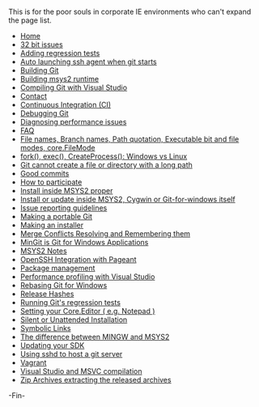 This is for the poor souls in corporate IE environments who can't expand the page list.

* [Home](https://github.com/git-for-windows/git/wiki)
* [32 bit issues](https://github.com/git-for-windows/git/wiki/32-bit-issues)
* [Adding regression tests](https://github.com/git-for-windows/git/wiki/Adding-regression-tests)
* [Auto launching ssh agent when git starts](https://github.com/git-for-windows/git/wiki/Auto-launching-ssh-agent-when-git-starts)
* [Building Git](https://github.com/git-for-windows/git/wiki/Building-Git)
* [Building msys2 runtime](https://github.com/git-for-windows/git/wiki/Building-msys2-runtime)
* [Compiling Git with Visual Studio](https://github.com/git-for-windows/git/wiki/Compiling-Git-with-Visual-Studio)
* [Contact](https://github.com/git-for-windows/git/wiki/Contact)
* [Continuous Integration (CI)](https://github.com/git-for-windows/git/wiki/Continuous-Integration-(CI))
* [Debugging Git](https://github.com/git-for-windows/git/wiki/Debugging-Git)
* [Diagnosing performance issues](https://github.com/git-for-windows/git/wiki/Diagnosing-performance-issues)
* [FAQ](https://github.com/git-for-windows/git/wiki/FAQ)
* [File names, Branch names, Path quotation, Executable bit and file modes, core.FileMode](https://github.com/git-for-windows/git/wiki/File-names,-Branch-names,-Path-quotation,-Executable-bit-and-file-modes,-core.FileMode)
* [fork(), exec(), CreateProcess(): Windows vs Linux](https://github.com/git-for-windows/git/wiki/Windows-vs-Linux-fork()/exec()-semantics)
* [Git cannot create a file or directory with a long path](https://github.com/git-for-windows/git/wiki/Git-cannot-create-a-file-or-directory-with-a-long-path)
* [Good commits](https://github.com/git-for-windows/git/wiki/Good-commits)
* [How to participate](https://github.com/git-for-windows/git/wiki/How-to-participate)
* [Install inside MSYS2 proper](https://github.com/git-for-windows/git/wiki/Install-inside-MSYS2-proper)
* [Install or update inside MSYS2, Cygwin or Git-for-windows itself](https://github.com/git-for-windows/git/wiki/Install-or-update-inside-MSYS2,-Cygwin-or-Git-for-windows-itself)
* [Issue reporting guidelines](https://github.com/git-for-windows/git/wiki/Issue-reporting-guidelines)
* [Making a portable Git](https://github.com/git-for-windows/git/wiki/Making-a-portable-Git)
* [Making an installer](https://github.com/git-for-windows/git/wiki/Making-an-installer)
* [Merge Conflicts Resolving and Remembering them](https://github.com/git-for-windows/git/wiki/Merge-Conflicts---Resolving-and-Remembering-them)
* [MinGit is Git for Windows Applications](https://github.com/git-for-windows/git/wiki/MinGit)
* [MSYS2 Notes](https://github.com/git-for-windows/git/wiki/MSYS2-Notes)
* [OpenSSH Integration with Pageant](https://github.com/git-for-windows/git/wiki/OpenSSH-Integration-with-Pageant)
* [Package management](https://github.com/git-for-windows/git/wiki/Package-management)
* [Performance profiling with Visual Studio](https://github.com/git-for-windows/git/wiki/Performance-profiling-with-Visual-Studio)
* [Rebasing Git for Windows](https://github.com/git-for-windows/git/wiki/Rebasing-Git-for-Windows)
* [Release Hashes](https://github.com/git-for-windows/git/wiki/Release-Hashes)
* [Running Git's regression tests](https://github.com/git-for-windows/git/wiki/Running-Git's-regression-tests)
* [Setting your Core.Editor ( e.g. Notepad )](https://github.com/git-for-windows/git/wiki/Setting-your-Core.Editor-(-e.g.-Notepad-))
* [Silent or Unattended Installation](https://github.com/git-for-windows/git/wiki/Silent-or-Unattended-Installation)
* [Symbolic Links](https://github.com/git-for-windows/git/wiki/Symbolic-Links)
* [The difference between MINGW and MSYS2](https://github.com/git-for-windows/git/wiki/The-difference-between-MINGW-and-MSYS2)
* [Updating your SDK](https://github.com/git-for-windows/git/wiki/Updating-your-SDK)
* [Using sshd to host a git server](https://github.com/git-for-windows/git/wiki/Using-sshd-to-host-a-git-server)
* [Vagrant](https://github.com/git-for-windows/git/wiki/Vagrant)
* [Visual Studio and MSVC compilation](https://github.com/git-for-windows/git/wiki/Visual-Studio-and-MSVC-compilation)
* [Zip Archives extracting the released archives](https://github.com/git-for-windows/git/wiki/Zip-Archives---extracting-the-released-archives)

-Fin-
